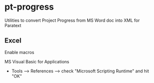 # pt-progress
Utilities to convert Project Progress from MS Word doc into XML for Paratext


## Excel
Enable macros

MS Visual Basic for Applications
* Tools --> References --> check "Microsoft Scripting Runtime" and hit "OK"

